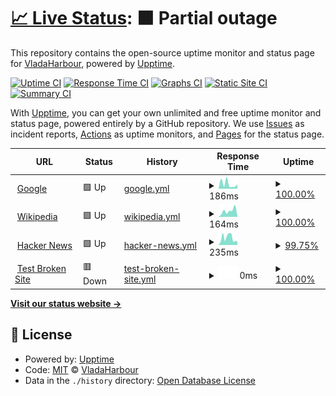 # [📈 Live Status](https://VladaHarbour.github.io/statusPage): <!--live status--> **🟧 Partial outage**

This repository contains the open-source uptime monitor and status page for [VladaHarbour](https://VladaHarbour.github.io/statusPage), powered by [Upptime](https://github.com/upptime/upptime).

[![Uptime CI](https://github.com/VladaHarbour/statusPage/workflows/Uptime%20CI/badge.svg)](https://github.com/VladaHarbour/statusPage/actions?query=workflow%3A%22Uptime+CI%22)
[![Response Time CI](https://github.com/VladaHarbour/statusPage/workflows/Response%20Time%20CI/badge.svg)](https://github.com/VladaHarbour/statusPage/actions?query=workflow%3A%22Response+Time+CI%22)
[![Graphs CI](https://github.com/VladaHarbour/statusPage/workflows/Graphs%20CI/badge.svg)](https://github.com/VladaHarbour/statusPage/actions?query=workflow%3A%22Graphs+CI%22)
[![Static Site CI](https://github.com/VladaHarbour/statusPage/workflows/Static%20Site%20CI/badge.svg)](https://github.com/VladaHarbour/statusPage/actions?query=workflow%3A%22Static+Site+CI%22)
[![Summary CI](https://github.com/VladaHarbour/statusPage/workflows/Summary%20CI/badge.svg)](https://github.com/VladaHarbour/statusPage/actions?query=workflow%3A%22Summary+CI%22)

With [Upptime](https://upptime.js.org), you can get your own unlimited and free uptime monitor and status page, powered entirely by a GitHub repository. We use [Issues](https://github.com/VladaHarbour/statusPage/issues) as incident reports, [Actions](https://github.com/VladaHarbour/statusPage/actions) as uptime monitors, and [Pages](https://VladaHarbour.github.io/statusPage) for the status page.

<!--start: status pages-->
<!-- This summary is generated by Upptime (https://github.com/upptime/upptime) -->
<!-- Do not edit this manually, your changes will be overwritten -->
<!-- prettier-ignore -->
| URL | Status | History | Response Time | Uptime |
| --- | ------ | ------- | ------------- | ------ |
| <img alt="" src="https://icons.duckduckgo.com/ip3/www.google.com.ico" height="13"> [Google](https://www.google.com) | 🟩 Up | [google.yml](https://github.com/VladaHarbour/statusPage/commits/HEAD/history/google.yml) | <details><summary><img alt="Response time graph" src="./graphs/google/response-time-week.png" height="20"> 186ms</summary><br><a href="https://VladaHarbour.github.io/statusPage/history/google"><img alt="Response time 124" src="https://img.shields.io/endpoint?url=https%3A%2F%2Fraw.githubusercontent.com%2FVladaHarbour%2FstatusPage%2FHEAD%2Fapi%2Fgoogle%2Fresponse-time.json"></a><br><a href="https://VladaHarbour.github.io/statusPage/history/google"><img alt="24-hour response time 168" src="https://img.shields.io/endpoint?url=https%3A%2F%2Fraw.githubusercontent.com%2FVladaHarbour%2FstatusPage%2FHEAD%2Fapi%2Fgoogle%2Fresponse-time-day.json"></a><br><a href="https://VladaHarbour.github.io/statusPage/history/google"><img alt="7-day response time 186" src="https://img.shields.io/endpoint?url=https%3A%2F%2Fraw.githubusercontent.com%2FVladaHarbour%2FstatusPage%2FHEAD%2Fapi%2Fgoogle%2Fresponse-time-week.json"></a><br><a href="https://VladaHarbour.github.io/statusPage/history/google"><img alt="30-day response time 124" src="https://img.shields.io/endpoint?url=https%3A%2F%2Fraw.githubusercontent.com%2FVladaHarbour%2FstatusPage%2FHEAD%2Fapi%2Fgoogle%2Fresponse-time-month.json"></a><br><a href="https://VladaHarbour.github.io/statusPage/history/google"><img alt="1-year response time 124" src="https://img.shields.io/endpoint?url=https%3A%2F%2Fraw.githubusercontent.com%2FVladaHarbour%2FstatusPage%2FHEAD%2Fapi%2Fgoogle%2Fresponse-time-year.json"></a></details> | <details><summary><a href="https://VladaHarbour.github.io/statusPage/history/google">100.00%</a></summary><a href="https://VladaHarbour.github.io/statusPage/history/google"><img alt="All-time uptime 100.00%" src="https://img.shields.io/endpoint?url=https%3A%2F%2Fraw.githubusercontent.com%2FVladaHarbour%2FstatusPage%2FHEAD%2Fapi%2Fgoogle%2Fuptime.json"></a><br><a href="https://VladaHarbour.github.io/statusPage/history/google"><img alt="24-hour uptime 100.00%" src="https://img.shields.io/endpoint?url=https%3A%2F%2Fraw.githubusercontent.com%2FVladaHarbour%2FstatusPage%2FHEAD%2Fapi%2Fgoogle%2Fuptime-day.json"></a><br><a href="https://VladaHarbour.github.io/statusPage/history/google"><img alt="7-day uptime 100.00%" src="https://img.shields.io/endpoint?url=https%3A%2F%2Fraw.githubusercontent.com%2FVladaHarbour%2FstatusPage%2FHEAD%2Fapi%2Fgoogle%2Fuptime-week.json"></a><br><a href="https://VladaHarbour.github.io/statusPage/history/google"><img alt="30-day uptime 100.00%" src="https://img.shields.io/endpoint?url=https%3A%2F%2Fraw.githubusercontent.com%2FVladaHarbour%2FstatusPage%2FHEAD%2Fapi%2Fgoogle%2Fuptime-month.json"></a><br><a href="https://VladaHarbour.github.io/statusPage/history/google"><img alt="1-year uptime 100.00%" src="https://img.shields.io/endpoint?url=https%3A%2F%2Fraw.githubusercontent.com%2FVladaHarbour%2FstatusPage%2FHEAD%2Fapi%2Fgoogle%2Fuptime-year.json"></a></details>
| <img alt="" src="https://icons.duckduckgo.com/ip3/en.wikipedia.org.ico" height="13"> [Wikipedia](https://en.wikipedia.org) | 🟩 Up | [wikipedia.yml](https://github.com/VladaHarbour/statusPage/commits/HEAD/history/wikipedia.yml) | <details><summary><img alt="Response time graph" src="./graphs/wikipedia/response-time-week.png" height="20"> 164ms</summary><br><a href="https://VladaHarbour.github.io/statusPage/history/wikipedia"><img alt="Response time 182" src="https://img.shields.io/endpoint?url=https%3A%2F%2Fraw.githubusercontent.com%2FVladaHarbour%2FstatusPage%2FHEAD%2Fapi%2Fwikipedia%2Fresponse-time.json"></a><br><a href="https://VladaHarbour.github.io/statusPage/history/wikipedia"><img alt="24-hour response time 23" src="https://img.shields.io/endpoint?url=https%3A%2F%2Fraw.githubusercontent.com%2FVladaHarbour%2FstatusPage%2FHEAD%2Fapi%2Fwikipedia%2Fresponse-time-day.json"></a><br><a href="https://VladaHarbour.github.io/statusPage/history/wikipedia"><img alt="7-day response time 164" src="https://img.shields.io/endpoint?url=https%3A%2F%2Fraw.githubusercontent.com%2FVladaHarbour%2FstatusPage%2FHEAD%2Fapi%2Fwikipedia%2Fresponse-time-week.json"></a><br><a href="https://VladaHarbour.github.io/statusPage/history/wikipedia"><img alt="30-day response time 182" src="https://img.shields.io/endpoint?url=https%3A%2F%2Fraw.githubusercontent.com%2FVladaHarbour%2FstatusPage%2FHEAD%2Fapi%2Fwikipedia%2Fresponse-time-month.json"></a><br><a href="https://VladaHarbour.github.io/statusPage/history/wikipedia"><img alt="1-year response time 182" src="https://img.shields.io/endpoint?url=https%3A%2F%2Fraw.githubusercontent.com%2FVladaHarbour%2FstatusPage%2FHEAD%2Fapi%2Fwikipedia%2Fresponse-time-year.json"></a></details> | <details><summary><a href="https://VladaHarbour.github.io/statusPage/history/wikipedia">100.00%</a></summary><a href="https://VladaHarbour.github.io/statusPage/history/wikipedia"><img alt="All-time uptime 100.00%" src="https://img.shields.io/endpoint?url=https%3A%2F%2Fraw.githubusercontent.com%2FVladaHarbour%2FstatusPage%2FHEAD%2Fapi%2Fwikipedia%2Fuptime.json"></a><br><a href="https://VladaHarbour.github.io/statusPage/history/wikipedia"><img alt="24-hour uptime 100.00%" src="https://img.shields.io/endpoint?url=https%3A%2F%2Fraw.githubusercontent.com%2FVladaHarbour%2FstatusPage%2FHEAD%2Fapi%2Fwikipedia%2Fuptime-day.json"></a><br><a href="https://VladaHarbour.github.io/statusPage/history/wikipedia"><img alt="7-day uptime 100.00%" src="https://img.shields.io/endpoint?url=https%3A%2F%2Fraw.githubusercontent.com%2FVladaHarbour%2FstatusPage%2FHEAD%2Fapi%2Fwikipedia%2Fuptime-week.json"></a><br><a href="https://VladaHarbour.github.io/statusPage/history/wikipedia"><img alt="30-day uptime 100.00%" src="https://img.shields.io/endpoint?url=https%3A%2F%2Fraw.githubusercontent.com%2FVladaHarbour%2FstatusPage%2FHEAD%2Fapi%2Fwikipedia%2Fuptime-month.json"></a><br><a href="https://VladaHarbour.github.io/statusPage/history/wikipedia"><img alt="1-year uptime 100.00%" src="https://img.shields.io/endpoint?url=https%3A%2F%2Fraw.githubusercontent.com%2FVladaHarbour%2FstatusPage%2FHEAD%2Fapi%2Fwikipedia%2Fuptime-year.json"></a></details>
| <img alt="" src="https://icons.duckduckgo.com/ip3/news.ycombinator.com.ico" height="13"> [Hacker News](https://news.ycombinator.com) | 🟩 Up | [hacker-news.yml](https://github.com/VladaHarbour/statusPage/commits/HEAD/history/hacker-news.yml) | <details><summary><img alt="Response time graph" src="./graphs/hacker-news/response-time-week.png" height="20"> 235ms</summary><br><a href="https://VladaHarbour.github.io/statusPage/history/hacker-news"><img alt="Response time 284" src="https://img.shields.io/endpoint?url=https%3A%2F%2Fraw.githubusercontent.com%2FVladaHarbour%2FstatusPage%2FHEAD%2Fapi%2Fhacker-news%2Fresponse-time.json"></a><br><a href="https://VladaHarbour.github.io/statusPage/history/hacker-news"><img alt="24-hour response time 172" src="https://img.shields.io/endpoint?url=https%3A%2F%2Fraw.githubusercontent.com%2FVladaHarbour%2FstatusPage%2FHEAD%2Fapi%2Fhacker-news%2Fresponse-time-day.json"></a><br><a href="https://VladaHarbour.github.io/statusPage/history/hacker-news"><img alt="7-day response time 235" src="https://img.shields.io/endpoint?url=https%3A%2F%2Fraw.githubusercontent.com%2FVladaHarbour%2FstatusPage%2FHEAD%2Fapi%2Fhacker-news%2Fresponse-time-week.json"></a><br><a href="https://VladaHarbour.github.io/statusPage/history/hacker-news"><img alt="30-day response time 284" src="https://img.shields.io/endpoint?url=https%3A%2F%2Fraw.githubusercontent.com%2FVladaHarbour%2FstatusPage%2FHEAD%2Fapi%2Fhacker-news%2Fresponse-time-month.json"></a><br><a href="https://VladaHarbour.github.io/statusPage/history/hacker-news"><img alt="1-year response time 284" src="https://img.shields.io/endpoint?url=https%3A%2F%2Fraw.githubusercontent.com%2FVladaHarbour%2FstatusPage%2FHEAD%2Fapi%2Fhacker-news%2Fresponse-time-year.json"></a></details> | <details><summary><a href="https://VladaHarbour.github.io/statusPage/history/hacker-news">99.75%</a></summary><a href="https://VladaHarbour.github.io/statusPage/history/hacker-news"><img alt="All-time uptime 100.00%" src="https://img.shields.io/endpoint?url=https%3A%2F%2Fraw.githubusercontent.com%2FVladaHarbour%2FstatusPage%2FHEAD%2Fapi%2Fhacker-news%2Fuptime.json"></a><br><a href="https://VladaHarbour.github.io/statusPage/history/hacker-news"><img alt="24-hour uptime 99.37%" src="https://img.shields.io/endpoint?url=https%3A%2F%2Fraw.githubusercontent.com%2FVladaHarbour%2FstatusPage%2FHEAD%2Fapi%2Fhacker-news%2Fuptime-day.json"></a><br><a href="https://VladaHarbour.github.io/statusPage/history/hacker-news"><img alt="7-day uptime 99.75%" src="https://img.shields.io/endpoint?url=https%3A%2F%2Fraw.githubusercontent.com%2FVladaHarbour%2FstatusPage%2FHEAD%2Fapi%2Fhacker-news%2Fuptime-week.json"></a><br><a href="https://VladaHarbour.github.io/statusPage/history/hacker-news"><img alt="30-day uptime 99.88%" src="https://img.shields.io/endpoint?url=https%3A%2F%2Fraw.githubusercontent.com%2FVladaHarbour%2FstatusPage%2FHEAD%2Fapi%2Fhacker-news%2Fuptime-month.json"></a><br><a href="https://VladaHarbour.github.io/statusPage/history/hacker-news"><img alt="1-year uptime 99.99%" src="https://img.shields.io/endpoint?url=https%3A%2F%2Fraw.githubusercontent.com%2FVladaHarbour%2FstatusPage%2FHEAD%2Fapi%2Fhacker-news%2Fuptime-year.json"></a></details>
| <img alt="" src="https://icons.duckduckgo.com/ip3/thissitedoesnotexist.koj.co.ico" height="13"> [Test Broken Site](https://thissitedoesnotexist.koj.co) | 🟥 Down | [test-broken-site.yml](https://github.com/VladaHarbour/statusPage/commits/HEAD/history/test-broken-site.yml) | <details><summary><img alt="Response time graph" src="./graphs/test-broken-site/response-time-week.png" height="20"> 0ms</summary><br><a href="https://VladaHarbour.github.io/statusPage/history/test-broken-site"><img alt="Response time 0" src="https://img.shields.io/endpoint?url=https%3A%2F%2Fraw.githubusercontent.com%2FVladaHarbour%2FstatusPage%2FHEAD%2Fapi%2Ftest-broken-site%2Fresponse-time.json"></a><br><a href="https://VladaHarbour.github.io/statusPage/history/test-broken-site"><img alt="24-hour response time 0" src="https://img.shields.io/endpoint?url=https%3A%2F%2Fraw.githubusercontent.com%2FVladaHarbour%2FstatusPage%2FHEAD%2Fapi%2Ftest-broken-site%2Fresponse-time-day.json"></a><br><a href="https://VladaHarbour.github.io/statusPage/history/test-broken-site"><img alt="7-day response time 0" src="https://img.shields.io/endpoint?url=https%3A%2F%2Fraw.githubusercontent.com%2FVladaHarbour%2FstatusPage%2FHEAD%2Fapi%2Ftest-broken-site%2Fresponse-time-week.json"></a><br><a href="https://VladaHarbour.github.io/statusPage/history/test-broken-site"><img alt="30-day response time 0" src="https://img.shields.io/endpoint?url=https%3A%2F%2Fraw.githubusercontent.com%2FVladaHarbour%2FstatusPage%2FHEAD%2Fapi%2Ftest-broken-site%2Fresponse-time-month.json"></a><br><a href="https://VladaHarbour.github.io/statusPage/history/test-broken-site"><img alt="1-year response time 0" src="https://img.shields.io/endpoint?url=https%3A%2F%2Fraw.githubusercontent.com%2FVladaHarbour%2FstatusPage%2FHEAD%2Fapi%2Ftest-broken-site%2Fresponse-time-year.json"></a></details> | <details><summary><a href="https://VladaHarbour.github.io/statusPage/history/test-broken-site">100.00%</a></summary><a href="https://VladaHarbour.github.io/statusPage/history/test-broken-site"><img alt="All-time uptime 100.00%" src="https://img.shields.io/endpoint?url=https%3A%2F%2Fraw.githubusercontent.com%2FVladaHarbour%2FstatusPage%2FHEAD%2Fapi%2Ftest-broken-site%2Fuptime.json"></a><br><a href="https://VladaHarbour.github.io/statusPage/history/test-broken-site"><img alt="24-hour uptime 100.00%" src="https://img.shields.io/endpoint?url=https%3A%2F%2Fraw.githubusercontent.com%2FVladaHarbour%2FstatusPage%2FHEAD%2Fapi%2Ftest-broken-site%2Fuptime-day.json"></a><br><a href="https://VladaHarbour.github.io/statusPage/history/test-broken-site"><img alt="7-day uptime 100.00%" src="https://img.shields.io/endpoint?url=https%3A%2F%2Fraw.githubusercontent.com%2FVladaHarbour%2FstatusPage%2FHEAD%2Fapi%2Ftest-broken-site%2Fuptime-week.json"></a><br><a href="https://VladaHarbour.github.io/statusPage/history/test-broken-site"><img alt="30-day uptime 100.00%" src="https://img.shields.io/endpoint?url=https%3A%2F%2Fraw.githubusercontent.com%2FVladaHarbour%2FstatusPage%2FHEAD%2Fapi%2Ftest-broken-site%2Fuptime-month.json"></a><br><a href="https://VladaHarbour.github.io/statusPage/history/test-broken-site"><img alt="1-year uptime 100.00%" src="https://img.shields.io/endpoint?url=https%3A%2F%2Fraw.githubusercontent.com%2FVladaHarbour%2FstatusPage%2FHEAD%2Fapi%2Ftest-broken-site%2Fuptime-year.json"></a></details>

<!--end: status pages-->

[**Visit our status website →**](https://VladaHarbour.github.io/statusPage)

## 📄 License

- Powered by: [Upptime](https://github.com/upptime/upptime)
- Code: [MIT](./LICENSE) © [VladaHarbour](https://VladaHarbour.github.io/statusPage)
- Data in the `./history` directory: [Open Database License](https://opendatacommons.org/licenses/odbl/1-0/)
